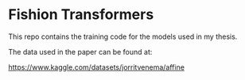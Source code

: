 # Fishion Transformers

This repo contains the training code for the models used in my thesis.

The data used in the paper can be found at: 

https://www.kaggle.com/datasets/jorritvenema/affine
